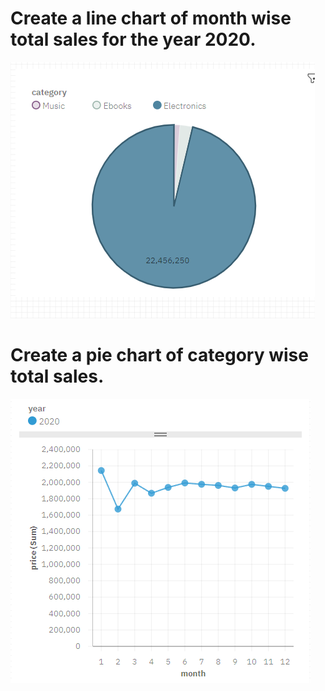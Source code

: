 # Create a line chart of month wise total sales for the year 2020.
![](https://github.com/munna710/data-enginering-capstone-project/blob/main/Dashboard%20Creation/pie.png)
# Create a pie chart of category wise total sales.
![](https://github.com/munna710/data-enginering-capstone-project/blob/main/Dashboard%20Creation/line.png)
